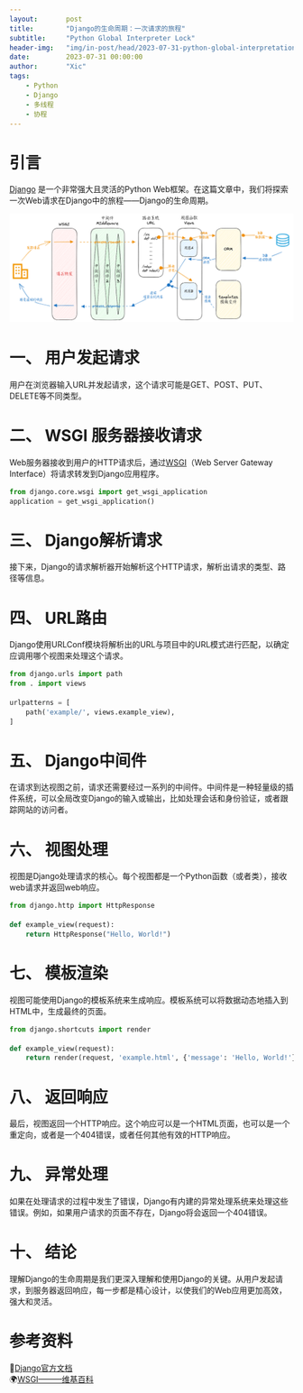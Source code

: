 ```yaml
---
layout:       post
title:        "Django的生命周期：一次请求的旅程"
subtitle:     "Python Global Interpreter Lock"
header-img:   "img/in-post/head/2023-07-31-python-global-interpretation-lock.jpg"
date:         2023-07-31 00:00:00
author:       "Xic"
tags:
    - Python
    - Django
    - 多线程
    - 协程
---
```


# 引言

[Django](https://www.djangoproject.com/) 是一个非常强大且灵活的Python Web框架。在这篇文章中，我们将探索一次Web请求在Django中的旅程——Django的生命周期。

![Django Lifecycle](/img/in-post/article-pic/django_lifecycle.png)

# 一、 用户发起请求

用户在浏览器输入URL并发起请求，这个请求可能是GET、POST、PUT、DELETE等不同类型。

# 二、 WSGI 服务器接收请求

Web服务器接收到用户的HTTP请求后，通过[WSGI](https://www.python.org/dev/peps/pep-3333/)（Web Server Gateway Interface）将请求转发到Django应用程序。

```python
from django.core.wsgi import get_wsgi_application
application = get_wsgi_application()
```

# 三、 Django解析请求
接下来，Django的请求解析器开始解析这个HTTP请求，解析出请求的类型、路径等信息。

# 四、 URL路由
Django使用URLConf模块将解析出的URL与项目中的URL模式进行匹配，以确定应调用哪个视图来处理这个请求。

```python
from django.urls import path
from . import views

urlpatterns = [
    path('example/', views.example_view),
]
```

# 五、 Django中间件
在请求到达视图之前，请求还需要经过一系列的中间件。中间件是一种轻量级的插件系统，可以全局改变Django的输入或输出，比如处理会话和身份验证，或者跟踪网站的访问者。

# 六、 视图处理
视图是Django处理请求的核心。每个视图都是一个Python函数（或者类），接收web请求并返回web响应。
```python
from django.http import HttpResponse

def example_view(request):
    return HttpResponse("Hello, World!")
```

# 七、 模板渲染
视图可能使用Django的模板系统来生成响应。模板系统可以将数据动态地插入到HTML中，生成最终的页面。
```python
from django.shortcuts import render

def example_view(request):
    return render(request, 'example.html', {'message': 'Hello, World!'})
```

# 八、 返回响应
最后，视图返回一个HTTP响应。这个响应可以是一个HTML页面，也可以是一个重定向，或者是一个404错误，或者任何其他有效的HTTP响应。

# 九、 异常处理
如果在处理请求的过程中发生了错误，Django有内建的异常处理系统来处理这些错误。例如，如果用户请求的页面不存在，Django将会返回一个404错误。

# 十、 结论
理解Django的生命周期是我们更深入理解和使用Django的关键。从用户发起请求，到服务器返回响应，每一步都是精心设计，以使我们的Web应用更加高效，强大和灵活。

# 参考资料
📄[Django官方文档](https://docs.djangoproject.com/en/3.2/)  
🌍[WSGI———维基百科](https://zh.wikipedia.org/wiki/Web%E6%9C%8D%E5%8A%A1%E5%99%A8%E7%BD%91%E5%85%B3%E6%8E%A5%E5%8F%A3)  